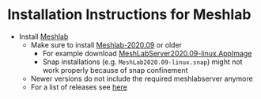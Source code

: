 # Installation Instructions for Meshlab

- Install [Meshlab](https://github.com/cnr-isti-vclab/meshlab) 
    - Make sure to install [Meshlab-2020.09](https://github.com/cnr-isti-vclab/meshlab/releases/tag/Meshlab-2020.09) or older
      - For example download [MeshLabServer2020.09-linux.AppImage](https://github.com/cnr-isti-vclab/meshlab/releases/download/Meshlab-2020.09/MeshLabServer2020.09-linux.AppImage)
      - Snap installations (e.g. ```MeshLab2020.09-linux.snap```) might not work properly because of snap confinement
    - Newer versions do not include the required meshlabserver anymore
    - For a list of releases see [here](https://github.com/cnr-isti-vclab/meshlab/releases) 
